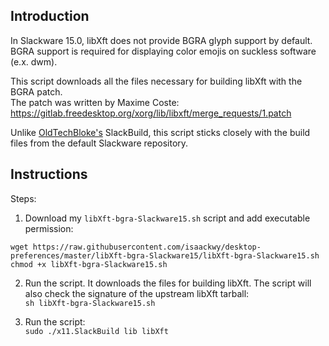 ## Introduction
In Slackware 15.0, libXft does not provide BGRA glyph support by default.  
BGRA support is required for displaying color emojis on suckless software (e.x. dwm).

This script downloads all the files necessary for building libXft with the BGRA patch.  
The patch was written by Maxime Coste:
https://gitlab.freedesktop.org/xorg/lib/libxft/merge_requests/1.patch

Unlike [OldTechBloke's](https://gitlab.com/OldTechBloke/slackware-libxft-bgra/) SlackBuild, this script sticks closely with the build files from the default Slackware repository.

## Instructions
Steps:
1. Download my `libXft-bgra-Slackware15.sh` script and add executable permission:  
```
wget https://raw.githubusercontent.com/isaackwy/desktop-preferences/master/libXft-bgra-Slackware15/libXft-bgra-Slackware15.sh
chmod +x libXft-bgra-Slackware15.sh
```

2. Run the script. It downloads the files for building libXft. The script will also check the signature of the upstream libXft tarball:  
`sh libXft-bgra-Slackware15.sh`

3. Run the script:  
`sudo ./x11.SlackBuild lib libXft`
